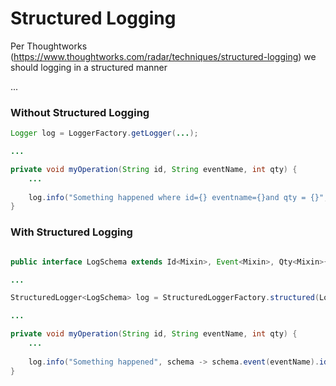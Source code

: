 # Structured Logging

Per Thoughtworks (https://www.thoughtworks.com/radar/techniques/structured-logging) we should logging in a structured manner

...

### Without Structured Logging

```java
Logger log = LoggerFactory.getLogger(...);

...

private void myOperation(String id, String eventName, int qty) {
    ...
    
    log.info("Something happened where id={} eventname={}and qty = {}", id, eventName, qty);
}
```

### With Structured Logging

```java

public interface LogSchema extends Id<Mixin>, Event<Mixin>, Qty<Mixin>{}

...

StructuredLogger<LogSchema> log = StructuredLoggerFactory.structured(LogSchema.class);  // note: the library auto-generates the schema instance class

...

private void myOperation(String id, String eventName, int qty) {
    ...
    
    log.info("Something happened", schema -> schema.event(eventName).id(id).qty(qty));
}
```
